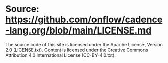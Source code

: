 # Source: https://github.com/onflow/cadence-lang.org/blob/main/LICENSE.md

The source code of this site is licensed under the Apache License, Version 2.0 (LICENSE.txt).
Content is licensed under the Creative Commons Attribution 4.0 International License (CC-BY-4.0.txt).
